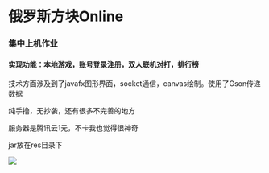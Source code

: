 # 俄罗斯方块Online

### 集中上机作业

#### 实现功能：本地游戏，账号登录注册，双人联机对打，排行榜

技术方面涉及到了javafx图形界面，socket通信，canvas绘制。使用了Gson传递数据

纯手撸，无抄袭，还有很多不完善的地方

服务器是腾讯云1元，不卡我也觉得很神奇

jar放在res目录下

<img src='https://github.com/zzzia/elose/tree/master/img/1.png'>